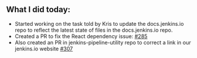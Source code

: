 ## What I did today:
- Started working on the task told by Kris to update the docs.jenkins.io repo to reflect the latest state of files in the  docs.jenkins.io repo.
- Created a PR to fix the React dependency issue: [#285](https://github.com/jenkins-infra/docs.jenkins.io/pull/285)
- Also created an PR in jenkins-pipeline-utility repo to correct a link in our jenkins.io website [#307](https://github.com/jenkinsci/pipeline-utility-steps-plugin/pull/307)
